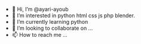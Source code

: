 - 👋 Hi, I’m @ayari-ayoub
- 👀 I’m interested in python html css js php blender.
- 🌱 I’m currently learning python
- 💞️ I’m looking to collaborate on ...
- 📫 How to reach me ...

<!---
ayari-ayoub/ayari-ayoub is a ✨ special ✨ repository because its `README.md` (this file) appears on your GitHub profile.
You can click the Preview link to take a look at your changes.
--->
